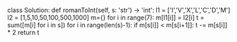 class Solution:
    def romanToInt(self, s: 'str') -> 'int':
        l1 = ['I','V','X','L','C','D','M']
        l2 = [1,5,10,50,100,500,1000]
        m={}
        for i in range(7):
            m[l1[i]] = l2[i]
        t = sum([m[i] for i in s])
        for i in range(len(s)-1):
            if m[s[i]] < m[s[i+1]]:
                t -= m[s[i]] * 2
        return t
